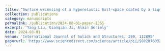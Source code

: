 ```yaml
---
title: "Surface wrinkling of a hyperelastic half-space coated by a liquid crystal elastomer film"
collection: publications
category: manuscripts
permalink: /publication/2024-08-01-paper-IJSS
excerpt: 'Yang Liu, Qianqian Ji, Alain Goriely'
date: 2024-08-01
venue: 'International Journal of Solids and Structures, 299, 112895'
paperurl: 'https://www.sciencedirect.com/science/article/pii/S0020768324002543'
---
```

